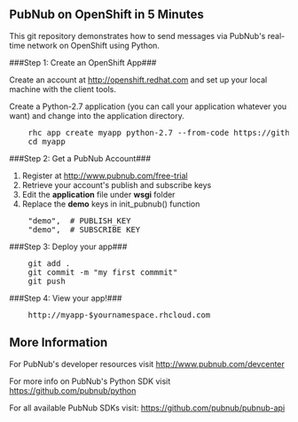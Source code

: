 PubNub on OpenShift in 5 Minutes
--------------------------------

This git repository demonstrates how to send messages via PubNub's real-time network on OpenShift using Python.

###Step 1: Create an OpenShift App###

Create an account at http://openshift.redhat.com and set up your local machine with the client tools.

Create a Python-2.7 application (you can call your application whatever you want) and change into the application directory.

<pre>
    rhc app create myapp python-2.7 --from-code https://github.com/openshift/pubnub-openshift-quickstart
    cd myapp
</pre>

###Step 2: Get a PubNub Account###

1. Register at http://www.pubnub.com/free-trial
2. Retrieve your account's publish and subscribe keys
3. Edit the **application** file under **wsgi** folder
4. Replace the **demo** keys in init_pubnub() function
<pre>
    "demo",  # PUBLISH_KEY
    "demo",  # SUBSCRIBE_KEY
</pre>

###Step 3: Deploy your app###
<pre>
    git add .
    git commit -m "my first commmit"
    git push
</pre>

###Step 4: View your app!###
<pre>
    http://myapp-$yournamespace.rhcloud.com
</pre>

More Information
----------------
For PubNub's developer resources visit http://www.pubnub.com/devcenter

For more info on PubNub's Python SDK visit https://github.com/pubnub/python

For all available PubNub SDKs visit: https://github.com/pubnub/pubnub-api
